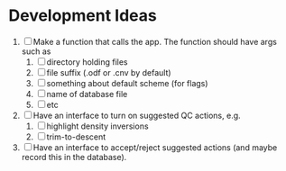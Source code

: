 # Development Ideas

1.  ☐ Make a function that calls the app. The function should have args
    such as
    1.  ☐ directory holding files
    2.  ☐ file suffix (.odf or .cnv by default)
    3.  ☐ something about default scheme (for flags)
    4.  ☐ name of database file
    5.  ☐ etc
2.  ☐ Have an interface to turn on suggested QC actions, e.g.
    1.  ☐ highlight density inversions
    2.  ☐ trim-to-descent
3.  ☐ Have an interface to accept/reject suggested actions (and maybe
    record this in the database).
